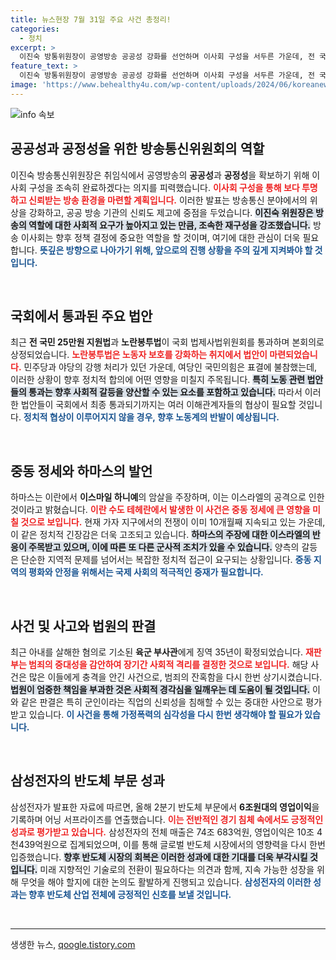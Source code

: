 ```yaml
---
title: 뉴스현장 7월 31일 주요 사건 총정리!
categories:
  - 정치
excerpt: >
  이진숙 방통위원장이 공영방송 공공성 강화를 선언하며 이사회 구성을 서두른 가운데, 전 국민 25만원 지원법과 노란봉투법이 국회 통과! 중동 정세 급변, 하마스가 이스라엘 공격으로 하니예 사망 주장. 삼성전자, 반도체 부문 호조로 어닝서프라이즈!
feature_text: >
  이진숙 방통위원장이 공영방송 공공성 강화를 선언하며 이사회 구성을 서두른 가운데, 전 국민 25만원 지원법과 노란봉투법이 국회 통과! 중동 정세 급변, 하마스가 이스라엘 공격으로 하니예 사망 주장. 삼성전자, 반도체 부문 호조로 어닝서프라이즈!
image: 'https://www.behealthy4u.com/wp-content/uploads/2024/06/koreanews.jpg'
---
```


<p><img src="https://www.behealthy4u.com/wp-content/uploads/2024/06/koreanews.jpg" alt="info 속보" /></p>

<h2 data-ke-size="size26">공공성과 공정성을 위한 방송통신위원회의 역할</h2>

<p data-ke-size="size16">이진숙 방송통신위원장은 취임식에서 공영방송의 <b>공공성</b>과 <b>공정성</b>을 확보하기 위해 이사회 구성을 조속히 완료하겠다는 의지를 피력했습니다. <b><span style="color: #ee2323;">이사회 구성을 통해 보다 투명하고 신뢰받는 방송 환경을 마련할 계획입니다.</span></b> 이러한 발표는 방송통신 분야에서의 위상을 강화하고, 공공 방송 기관의 신뢰도 제고에 중점을 두었습니다. <b><span style="background-color: #21538527;">이진숙 위원장은 방송의 역할에 대한 사회적 요구가 높아지고 있는 만큼, 조속한 재구성을 강조했습니다.</span></b> 방송 이사회는 향후 정책 결정에 중요한 역할을 할 것이며, 여기에 대한 관심이 더욱 필요합니다. <b><span style="color: #1a5490;">뜻깊은 방향으로 나아가기 위해, 앞으로의 진행 상황을 주의 깊게 지켜봐야 할 것입니다.</span></b></p>

<p data-ke-size="size16">&nbsp;</p>

<h2 data-ke-size="size26">국회에서 통과된 주요 법안</h2>

<p data-ke-size="size16">최근 <b>전 국민 25만원 지원법</b>과 <b>노란봉투법</b>이 국회 법제사법위원회를 통과하며 본회의로 상정되었습니다. <b><span style="color: #ee2323;">노란봉투법은 노동자 보호를 강화하는 취지에서 법안이 마련되었습니다.</span></b> 민주당과 야당의 강행 처리가 있던 가운데, 여당인 국민의힘은 표결에 불참했는데, 이러한 상황이 향후 정치적 합의에 어떤 영향을 미칠지 주목됩니다. <b><span style="background-color: #21538527;">특히 노동 관련 법안들의 통과는 향후 사회적 갈등을 양산할 수 있는 요소를 포함하고 있습니다.</span></b> 따라서 이러한 법안들이 국회에서 최종 통과되기까지는 여러 이해관계자들의 협상이 필요할 것입니다. <b><span style="color: #1a5490;">정치적 협상이 이루어지지 않을 경우, 향후 노동계의 반발이 예상됩니다.</span></b></p>

<p data-ke-size="size16">&nbsp;</p>

<h2 data-ke-size="size26">중동 정세와 하마스의 발언</h2>

<p data-ke-size="size16">하마스는 이란에서 <b>이스마일 하니예</b>의 암살을 주장하며, 이는 이스라엘의 공격으로 인한 것이라고 밝혔습니다. <b><span style="color: #ee2323;">이란 수도 테헤란에서 발생한 이 사건은 중동 정세에 큰 영향을 미칠 것으로 보입니다.</span></b> 현재 가자 지구에서의 전쟁이 이미 10개월째 지속되고 있는 가운데, 이 같은 정치적 긴장감은 더욱 고조되고 있습니다. <b><span style="background-color: #21538527;">하마스의 주장에 대한 이스라엘의 반응이 주목받고 있으며, 이에 따른 또 다른 군사적 조치가 있을 수 있습니다.</span></b> 양측의 갈등은 단순한 지역적 문제를 넘어서는 복잡한 정치적 접근이 요구되는 상황입니다. <b><span style="color: #1a5490;">중동 지역의 평화와 안정을 위해서는 국제 사회의 적극적인 중재가 필요합니다.</span></b></p>

<p data-ke-size="size16">&nbsp;</p>

<h2 data-ke-size="size26">사건 및 사고와 법원의 판결</h2>

<p data-ke-size="size16">최근 아내를 살해한 혐의로 기소된 <b>육군 부사관</b>에게 징역 35년이 확정되었습니다. <b><span style="color: #ee2323;">재판부는 범죄의 중대성을 감안하여 장기간 사회적 격리를 결정한 것으로 보입니다.</span></b> 해당 사건은 많은 이들에게 충격을 안긴 사건으로, 범죄의 잔혹함을 다시 한번 상기시켰습니다. <b><span style="background-color: #21538527;">법원이 엄중한 책임을 부과한 것은 사회적 경각심을 일깨우는 데 도움이 될 것입니다.</span></b> 이와 같은 판결은 특히 군인이라는 직업의 신뢰성을 침해할 수 있는 중대한 사안으로 평가받고 있습니다. <b><span style="color: #1a5490;">이 사건을 통해 가정폭력의 심각성을 다시 한번 생각해야 할 필요가 있습니다.</span></b></p>

<p data-ke-size="size16">&nbsp;</p>

<h2 data-ke-size="size26">삼성전자의 반도체 부문 성과</h2>

<p data-ke-size="size16">삼성전자가 발표한 자료에 따르면, 올해 2분기 반도체 부문에서 <b>6조원대의 영업이익</b>을 기록하며 어닝 서프라이즈를 연출했습니다. <b><span style="color: #ee2323;">이는 전반적인 경기 침체 속에서도 긍정적인 성과로 평가받고 있습니다.</span></b> 삼성전자의 전체 매출은 74조 683억원, 영업이익은 10조 4천439억원으로 집계되었으며, 이를 통해 글로벌 반도체 시장에서의 영향력을 다시 한번 입증했습니다. <b><span style="background-color: #21538527;">향후 반도체 시장의 회복은 이러한 성과에 대한 기대를 더욱 부각시킬 것입니다.</span></b> 미래 지향적인 기술로의 전환이 필요하다는 의견과 함께, 지속 가능한 성장을 위해 무엇을 해야 할지에 대한 논의도 활발하게 진행되고 있습니다. <b><span style="color: #1a5490;">삼성전자의 이러한 성과는 향후 반도체 산업 전체에 긍정적인 신호를 보낼 것입니다.</span></b></p>

<p data-ke-size="size16">&nbsp;</p>

<hr />
생생한 뉴스, <a href="https://qoogle.tistory.com" rel="dofollow">qoogle.tistory.com</a>


